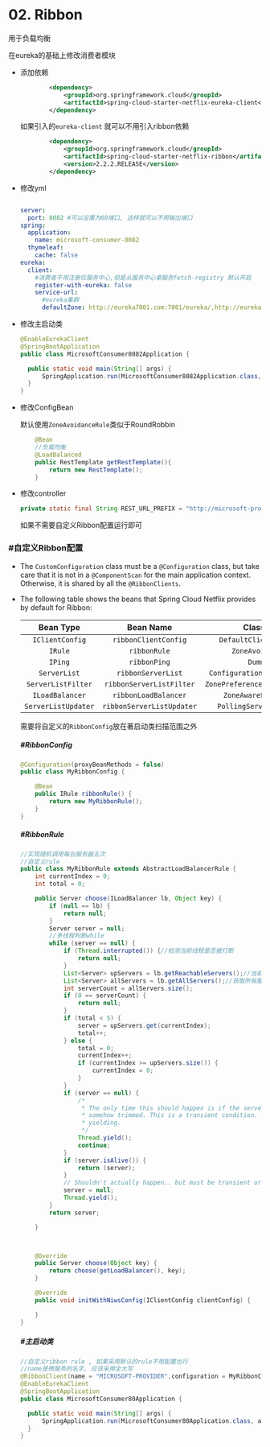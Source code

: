 # 02. Ribbon

用于负载均衡

在eureka的基础上修改消费者模块

- 添加依赖

  ```xml
          <dependency>
              <groupId>org.springframework.cloud</groupId>
              <artifactId>spring-cloud-starter-netflix-eureka-client</artifactId>
          </dependency>
  ```

  如果引入的`eureka-client` 就可以不用引入ribbon依赖

  ```xml
          <dependency>
              <groupId>org.springframework.cloud</groupId>
              <artifactId>spring-cloud-starter-netflix-ribbon</artifactId>
              <version>2.2.2.RELEASE</version>
          </dependency>
  ```

- 修改yml

  ```yaml
  
  server:
    port: 8082 #可以设置为80端口, 这样就可以不用输出端口
  spring:
    application:
      name: microsoft-consumer-8082
    thymeleaf:
      cache: false
  eureka:
    client:
      #消费者不用注册仅服务中心,但是从服务中心拿服务fetch-registry 默认开启
      register-with-eureka: false
      service-url:
        #eureka集群
        defaultZone: http://eureka7001.com:7001/eureka/,http://eureka7002.com:7002/eureka/,http://eureka7003.com:7003/eureka/
  
  ```

- 修改主启动类

  ```java
  @EnableEurekaClient
  @SpringBootApplication
  public class MicrosoftConsumer8082Application {
  
  	public static void main(String[] args) {
  		SpringApplication.run(MicrosoftConsumer8082Application.class, args);
  	}
  }
  ```

- 修改ConfigBean

  默认使用`ZoneAvoidanceRule`类似于RoundRobbin

  ```java
      @Bean
      //负载均衡
      @LoadBalanced
      public RestTemplate getRestTemplate(){
          return new RestTemplate();
      }
  ```

- 修改controller

  ```java
  private static final String REST_URL_PREFIX = "http://microsoft-provider-8081/provider";
  ```

  如果不需要自定义Ribbon配置运行即可

### #自定义Ribbon配置

- The `CustomConfiguration` class must be a `@Configuration` class, but take care that it is not in a `@ComponentScan` for the main application context. Otherwise, it is shared by all the `@RibbonClients`.

- The following table shows the beans that Spring Cloud Netflix provides by default for Ribbon:

  |      Bean Type      |         Bean Name         |            Class Name            |
  | :-----------------: | :-----------------------: | :------------------------------: |
  |   `IClientConfig`   |   `ribbonClientConfig`    |    `DefaultClientConfigImpl`     |
  |       `IRule`       |       `ribbonRule`        |       `ZoneAvoidanceRule`        |
  |       `IPing`       |       `ribbonPing`        |           `DummyPing`            |
  |    `ServerList`     |    `ribbonServerList`     |  `ConfigurationBasedServerList`  |
  | `ServerListFilter`  | `ribbonServerListFilter`  | `ZonePreferenceServerListFilter` |
  |   `ILoadBalancer`   |   `ribbonLoadBalancer`    |     `ZoneAwareLoadBalancer`      |
  | `ServerListUpdater` | `ribbonServerListUpdater` |    `PollingServerListUpdater`    |

    需要将自定义的`RibbonConfig`放在著启动类扫描范围之外

  ##### #RibbonConfig

  ```java
  @Configuration(proxyBeanMethods = false)
  public class MyRibbonConfig {
  
      @Bean
      public IRule ribbonRule() {
          return new MyRibbonRule();
      }
  }
  ```

  ##### #RibbonRule

  ```java
  //实现随机调用每台服务器五次
  //自定义rule
  public class MyRibbonRule extends AbstractLoadBalancerRule {
      int currentIndex = 0;
      int total = 0;
  
      public Server choose(ILoadBalancer lb, Object key) {
          if (null == lb) {
              return null;
          }
          Server server = null;
          //多线程判断while
          while (server == null) {
              if (Thread.interrupted()) {//检测当前线程是否被打断
                  return null;
              }
              List<Server> upServers = lb.getReachableServers();//当前存活的服务
              List<Server> allServers = lb.getAllServers();//获取所有服务
              int serverCount = allServers.size();
              if (0 == serverCount) {
                  return null;
              }
              if (total < 5) {
                  server = upServers.get(currentIndex);
                  total++;
              } else {
                  total = 0;
                  currentIndex++;
                  if (currentIndex >= upServers.size()) {
                      currentIndex = 0;
                  }
              }
              if (server == null) {
                  /*
                   * The only time this should happen is if the server list were
                   * somehow trimmed. This is a transient condition. Retry after
                   * yielding.
                   */
                  Thread.yield();
                  continue;
              }
              if (server.isAlive()) {
                  return (server);
              }
              // Shouldn't actually happen.. but must be transient or a bug.
              server = null;
              Thread.yield();
          }
          return server;
  
      }
  
  
  
      @Override
      public Server choose(Object key) {
          return choose(getLoadBalancer(), key);
      }
  
      @Override
      public void initWithNiwsConfig(IClientConfig clientConfig) {
  
      }
  }
  ```

  ##### #主启动类

  ```java
  //自定义ribbon rule , 如果采用默认的rule不用配置也行
  //name是微服务的名字, 应该采用全大写
  @RibbonClient(name = "MICROSOFT-PROVIDER",configuration = MyRibbonConfig.class)
  @EnableEurekaClient
  @SpringBootApplication
  public class MicrosoftConsumer80Application {
  
  	public static void main(String[] args) {
  		SpringApplication.run(MicrosoftConsumer80Application.class, args);
  	}
  }
  ```

  

